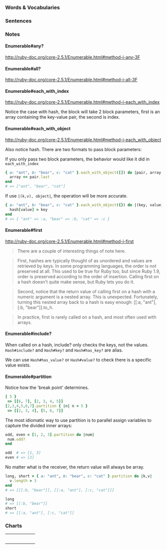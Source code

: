 ### Words & Vocabularies

### Sentences

### Notes

#### Enumerable#any?

http://ruby-doc.org/core-2.5.1/Enumerable.html#method-i-any-3F

#### Enumerable#all?

http://ruby-doc.org/core-2.5.1/Enumerable.html#method-i-all-3F

#### Enumerable#each_with_index

http://ruby-doc.org/core-2.5.1/Enumerable.html#method-i-each_with_index

Notice the case with hash, the block will take 2 block parameters, first is an array containing the key-value pair, the second is index.

#### Enumerable#each_with_object

http://ruby-doc.org/core-2.5.1/Enumerable.html#method-i-each_with_object

Also notice hash. There are two formats to pass block parameters:

If you only pass two block parameters, the behavior would like it did in `each_with_index`

```ruby
{ a: "ant", b: "bear", c: "cat" }.each_with_object([]) do |pair, array|
  array << pair.last
end
# => ["ant", "bear", "cat"]
```

If use `|(k,v), object|`, the operation will be more accurate.

```ruby
{ a: "ant", b: "bear", c: "cat" }.each_with_object({}) do |(key, value), hash|
  hash[value] = key
end
# => { "ant" => :a, "bear" => :b, "cat" => :c }
```

#### Enumerable#first

http://ruby-doc.org/core-2.5.1/Enumerable.html#method-i-first

> There are a couple of interesting things of note here.

> First, hashes are typically thought of as unordered and values are retrieved by keys. In some programming languages, the order is not preserved at all. This used to be true for Ruby too, but since Ruby 1.9, order is preserved according to the order of insertion. Calling first on a hash doesn't quite make sense, but Ruby lets you do it.

> Second, notice that the return value of calling first on a hash with a numeric argument is a nested array. This is unexpected. Fortunately, turning this nested array back to a hash is easy enough: [[:a, "ant"], [:b, "bear"]].to_h.

> In practice, first is rarely called on a hash, and most often used with arrays.

#### Enumerable#include?

When called on a hash, include? only checks the keys, not the values. `Hash#include?` and `Hash#key?` and `Hash#has_key?` are alias.

We can use `Hash#has_value?` or `Hash#value?` to check there is a specific value exists.

#### Enumerable#partition

Notice how the 'break point' determines.

```ruby
[ 5 }
 => [[6, 7], [2, 3, 4, 5]]
[2,3,4,5,6,7].partition { |n| n < 5 }
 => [[2, 3, 4], [5, 6, 7]]
```

The most idiomatic way to use partition is to parallel assign variables to capture the divided inner arrays:

```ruby
odd, even = [1, 2, 3].partition do |num|
 num.odd?
end

odd  # => [1, 3]
even # => [2]
```

No matter what is the receiver, the return value will always be array.

```ruby
long, short = { a: "ant", b: "bear", c: "cat" }.partition do |k,v|
  v.length > 3
end
# => [[[:b, "bear"]], [[:a, "ant"], [:c, "cat"]]]

long
# => [[:b, "bear"]]
short
# => [[:a, "ant"], [:c, "cat"]]
```


### Charts

|||||||
|:-:|:-:|:-:|:-:|:-:|:-:|
|||||||
|||||||
|||||||
|||||||
|||||||
